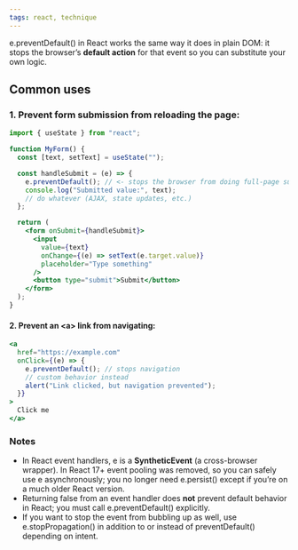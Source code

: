 ```yaml
---
tags: react, technique
---
```


e.preventDefault() in React works the same way it does in plain DOM: it stops the browser’s **default action** for that event so you can substitute your own logic.


## **Common uses**
  
### **1. Prevent form submission from reloading the page:**

```jsx
import { useState } from "react";

function MyForm() {
  const [text, setText] = useState("");

  const handleSubmit = (e) => {
    e.preventDefault(); // <- stops the browser from doing full-page submit/reload
    console.log("Submitted value:", text);
    // do whatever (AJAX, state updates, etc.)
  };

  return (
    <form onSubmit={handleSubmit}>
      <input
        value={text}
        onChange={(e) => setText(e.target.value)}
        placeholder="Type something"
      />
      <button type="submit">Submit</button>
    </form>
  );
}
```

#### **2. Prevent an \<a> link from navigating:**
```jsx
<a
  href="https://example.com"
  onClick={(e) => {
    e.preventDefault(); // stops navigation
    // custom behavior instead
    alert("Link clicked, but navigation prevented");
  }}
>
  Click me
</a>
```

### **Notes**

- In React event handlers, e is a **SyntheticEvent** (a cross-browser wrapper). In React 17+ event pooling was removed, so you can safely use e asynchronously; you no longer need e.persist() except if you’re on a much older React version.
- Returning false from an event handler does **not** prevent default behavior in React; you must call e.preventDefault() explicitly.
- If you want to stop the event from bubbling up as well, use e.stopPropagation() in addition to or instead of preventDefault() depending on intent.